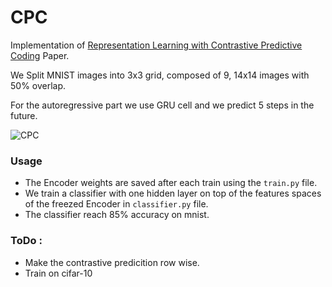 # CPC
Implementation of [Representation Learning with Contrastive Predictive Coding](https://arxiv.org/abs/1807.03748) Paper.

We Split MNIST images into 3x3 grid, composed of 9, 14x14 images with 50% overlap.

For the autoregressive part we use GRU cell and we predict 5 steps in the future. 

![CPC](https://raw.githubusercontent.com/Medabid1/CPC/blob/master/imgs/vision.png)

### Usage

- The Encoder weights are saved after each train using the `train.py` file.
- We train a classifier with one hidden layer on top of the features spaces of the freezed Encoder in `classifier.py` file.
- The classifier reach 85% accuracy on mnist.

### ToDo :
- Make the contrastive predicition row wise.
- Train on cifar-10